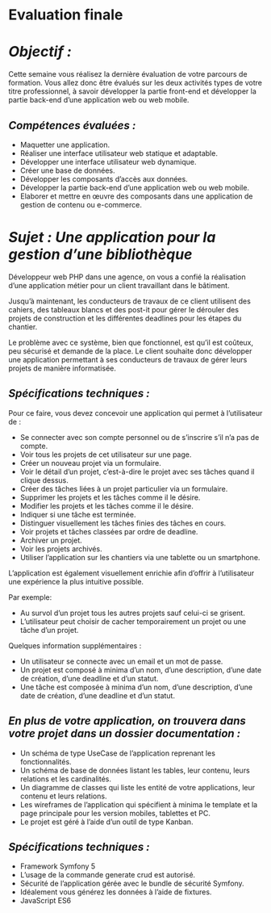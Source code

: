 # Evaluation finale

# *Objectif :* 

Cette semaine vous réalisez la dernière évaluation de votre parcours de formation. Vous allez donc être évalués sur les deux activités types de votre titre professionnel, à savoir développer la partie front-end et développer la partie back-end d’une application web ou web mobile.

## *Compétences évaluées :*

 - Maquetter une application.
 - Réaliser une interface utilisateur web statique et adaptable.
 - Développer une interface utilisateur web dynamique.
 -   Créer une base de données.
 - Développer les composants d’accès aux données.
 - Développer la partie back-end d’une application web ou web mobile.
 - Elaborer et mettre en œuvre des composants dans une application de gestion de contenu ou e-commerce.

# *Sujet : Une application pour la gestion d’une bibliothèque*

Développeur web PHP dans une agence, on vous a confié la réalisation d’une application métier pour un client travaillant dans le bâtiment.

Jusqu’à maintenant, les conducteurs de travaux de ce client utilisent des cahiers, des tableaux blancs et des post-it pour gérer le dérouler des projets de construction et les différentes deadlines pour les étapes du chantier. 

Le problème avec ce système, bien que fonctionnel, est qu’il est coûteux, peu sécurisé et demande de la place. Le client souhaite donc développer une application permettant à ses conducteurs de travaux de gérer leurs projets de manière informatisée.

## *Spécifications techniques :*

Pour ce faire, vous devez concevoir une application qui permet à l’utilisateur de :

 - Se connecter avec son compte personnel ou de s’inscrire s’il n’a pas de compte.
 - Voir tous les projets de cet utilisateur sur une page.
 - Créer un nouveau projet via un formulaire.
 - Voir le détail d’un projet, c’est-à-dire le projet avec ses tâches quand il clique dessus.
 - Créer des tâches liées à un projet particulier via un formulaire.
 - Supprimer les projets et les tâches comme il le désire.
 - Modifier les projets et les tâches comme il le désire.
 - Indiquer si une tâche est terminée.
 - Distinguer visuellement les tâches finies des tâches en cours.
 - Voir projets et tâches classées par ordre de deadline.
 - Archiver un projet.
 - Voir les projets archivés.
 - Utiliser l’application sur les chantiers via une tablette ou un smartphone.
 
 L’application est également visuellement enrichie afin d’offrir à l’utilisateur une expérience la plus intuitive possible.

 Par exemple:
 - Au survol d’un projet tous les autres projets sauf celui-ci se grisent.
 - L’utilisateur peut choisir de cacher temporairement un projet ou une tâche d’un projet.
 
 Quelques information supplémentaires :
 - Un utilisateur se connecte avec un email et un mot de passe.
 - Un projet est composé à minima d’un nom, d’une description, d’une date de création, d’une deadline et d’un statut.
 - Une tâche est composée à minima d’un nom, d’une description, d’une date de création, d’une deadline et d’un statut.

## *En plus de votre application, on trouvera dans votre projet dans un dossier documentation :*

 - Un schéma de type UseCase de l’application reprenant les fonctionnalités.
 - Un schéma de base de données listant les tables, leur contenu, leurs relations et les cardinalités.
 - Un diagramme de classes qui liste les entité de votre applications, leur contenu et leurs relations.
 - Les wireframes de l’application qui spécifient à minima le template et la page principale pour les version mobiles, tablettes et PC.
 - Le projet est géré à l’aide d’un outil de type Kanban.

## *Spécifications techniques :*

 - Framework Symfony 5
 - L’usage de la commande generate crud est autorisé.
 -  Sécurité de l’application gérée avec le bundle de sécurité Symfony.
 - Idéalement vous générez les données à l’aide de fixtures.
 - JavaScript ES6
